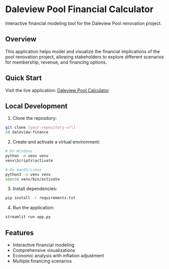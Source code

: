 # Daleview Pool Financial Calculator

Interactive financial modeling tool for the Daleview Pool renovation project.

## Overview
This application helps model and visualize the financial implications of the pool renovation project, allowing stakeholders to explore different scenarios for membership, revenue, and financing options.

## Quick Start

Visit the live application: [Daleview Pool Calculator](your-streamlit-url-here)

## Local Development

1. Clone the repository:
```bash
git clone [your-repository-url]
cd daleview-finance
```

2. Create and activate a virtual environment:
```bash
# On Windows
python -m venv venv
venv\Scripts\activate

# On macOS/Linux
python3 -m venv venv
source venv/bin/activate
```

3. Install dependencies:
```bash
pip install -r requirements.txt
```

4. Run the application:
```bash
streamlit run app.py
```

## Features
- Interactive financial modeling
- Comprehensive visualizations
- Economic analysis with inflation adjustment
- Multiple financing scenarios